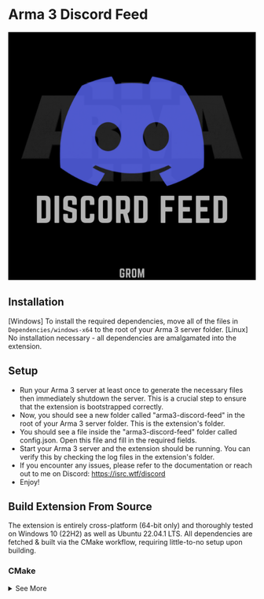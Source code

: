 # Arma 3 Discord Feed

![](https://github.com/a3r0id/arma3-discord-feed/blob/main/logo.png?raw=true)

## Installation
[Windows] To install the required dependencies, move all of the files in `Dependencies/windows-x64` to the root of your Arma 3 server folder.
[Linux] No installation necessary - all dependencies are amalgamated into the extension.

## Setup
- Run your Arma 3 server at least once to generate the necessary files then immediately shutdown the server. This is a crucial step to ensure that the extension is bootstrapped correctly.
- Now, you should see a new folder called "arma3-discord-feed" in the root of your Arma 3 server folder. This is the extension's folder.
- You should see a file inside the "arma3-discord-feed" folder called config.json. Open this file and fill in the required fields.
- Start your Arma 3 server and the extension should be running. You can verify this by checking the log files in the extension's folder.
- If you encounter any issues, please refer to the documentation or reach out to me on Discord: https://isrc.wtf/discord
- Enjoy!

## Build Extension From Source
The extension is entirely cross-platform (64-bit only) and thoroughly tested on Windows 10 (22H2) as well as Ubuntu 22.04.1 LTS.
All dependencies are fetched & built via the CMake workflow, requiring little-to-no setup upon building.

### CMake
<details>
  <summary>See More</summary>
  Simply open the `extension` directory in your favorite IDE with CMake support and build from there OR run the following against the directory via CLI:
  
  ```bash
  mkdir build
  cd build/
  cmake ..
  cmake --build . --config Release
  ```
  
  NOTE: You'll need to make a couple of quick changes to [`CMakeLists.txt`](https://github.com/a3r0id/arma3-discord-feed/blob/main/extension/CMakeLists.txt) in order to automatically install required dependencies to your local Arma 3
  directory as well as build the mod. The only thing you will need to do manually after this is building the PBO, which can be done with [Addon Builder](https://community.bistudio.com/wiki/Addon_Builder) or [Mikero Tools](https://community.bistudio.com/wiki/Mikero_Tools). I plan to add some sort of automation for this process in the future.
  
  Requirements:
  - CMake (>= 3.8)
  - A Python3 installation - the post-build script will attempt move the extension and it's dependencies into the `mod` directory upon completing a successful build.
</details>
